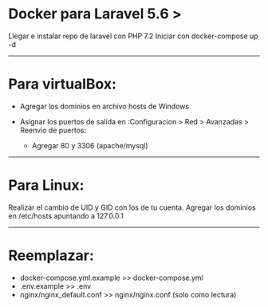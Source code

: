 # Docker para Laravel 5.6 >

Llegar e instalar repo de laravel con PHP 7.2 Iniciar con docker-compose up -d

--------------------------------------------------------------------------------

# Para virtualBox:

- Agregar los dominios en archivo hosts de Windows
- Asignar los puertos de salida en :Configuracion > Red > Avanzadas > Reenvio de puertos:

  - Agregar 80 y 3306 (apache/mysql)

--------------------------------------------------------------------------------

# Para Linux:

Realizar el cambio de UID y GID con los de tu cuenta. Agregar los dominios en /etc/hosts apuntando a 127.0.0.1

--------------------------------------------------------------------------------

# Reemplazar:

- docker-compose.yml.example >> docker-compose.yml
- .env.example >> .env
- nginx/nginx_default.conf >> nginx/nginx.conf (solo como lectura)
